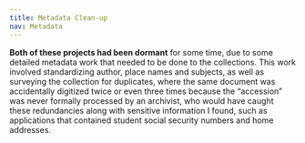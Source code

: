 ```yaml
---
title: Metadata Clean-up
nav: Metadata
---
```


**Both of these projects had been dormant** for some time, due to some detailed metadata work that needed to be done to the collections. This work involved standardizing author, place names and subjects, as well as surveying the collection for duplicates, where the same document was accidentally digitized twice or even three times because the “accession” was never formally processed by an archivist, who would have caught these redundancies along with sensitive information I found, such as applications that contained student social security numbers and home addresses. 
